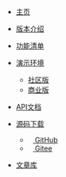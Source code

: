 <!-- _navbar.md -->

* [主页](/#/)
* [版本介绍](/version.md)
* [功能清单](/funclist.md)
* [演示环境](https://demo.clklog.com)
  * [社区版](https://demo.clklog.com)
  * [商业版](https://pro.clklog.com)

* [API文档](https://demo.clklog.com/api/doc.html#/home)
* [源码下载](#)
  * <a href="https://github.com/clklog"  target="_clkloggithub"><img src="/assets/imgs/export.png" height="10"/> GitHub</a>
  * <a href="https://gitee.com/clklog"  target="_clkloggitee"><img src="/assets/imgs/export.png" height="10"/> Gitee</a>
  
* <a href="https://docs.clklog.com"  target="_clklogdocs">文章库</a>
